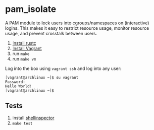 # pam_isolate

A PAM module to lock users into cgroups/namespaces on (interactive) logins.
This makes it easy to restrict resource usage, monitor resource usage, and
prevent crosstalk between users.

1. [Install rustc](https://www.rust-lang.org/tools/install)
1. [Install Vagrant](https://developer.hashicorp.com/vagrant/downloads)
1. run `make`
1. run `make vm`

Log into the box using `vagrant ssh` and log into any user:

```shell
[vagrant@archlinux ~]$ su vagrant
Password:
Hello World!
[vagrant@archlinux ~]$
```

## Tests

1. install [shellinspector](https://github.com/Uberspace/shellinspector)
1. `make test`
